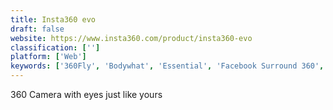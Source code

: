 ```yaml
---
title: Insta360 evo
draft: false 
website: https://www.insta360.com/product/insta360-evo
classification: ['']
platform: ['Web']
keywords: ['360Fly', 'Bodywhat', 'Essential', 'Facebook Surround 360', 'Fusion Lens', 'Insta 360 One', 'Insta360', 'Insta360 Air', 'Live Planet VR System', 'LyfieEye200', 'Manual Camera for iPhone', 'ShapeScale', 'Wyze Cam Pan', 'theVRkit']
---
```

360 Camera with eyes just like yours